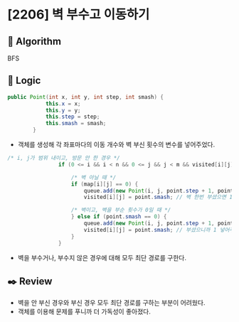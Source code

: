 # [2206] 벽 부수고 이동하기

## :pushpin: **Algorithm**

BFS

## :round_pushpin: **Logic**

```java
public Point(int x, int y, int step, int smash) {
			this.x = x;
			this.y = y;
			this.step = step;
			this.smash = smash;
		}
```
- 객체를 생성해 각 좌표마다의 이동 개수와 벽 부신 횟수의 변수를 넣어주었다.

```java
/* i, j가 범위 내이고, 방문 안 한 경우 */
				if (0 <= i && i < n && 0 <= j && j < m && visited[i][j] > point.smash) {

					/* 벽 아닐 때 */
					if (map[i][j] == 0) {
						queue.add(new Point(i, j, point.step + 1, point.smash));
						visited[i][j] = point.smash; // 벽 한번 부셨으면 1, 아니면 0 넣어주기	

					/* 벽이고, 벽을 부순 횟수가 0일 때 */
					} else if (point.smash == 0) {
						queue.add(new Point(i, j, point.step + 1, point.smash + 1));
						visited[i][j] = point.smash; // 부셨으니까 1 넣어주기
					}
				}
```

- 벽을 부수거나, 부수지 않은 경우에 대해 모두 최단 경로를 구한다.

## :black_nib: **Review**
- 벽을 안 부신 경우와 부신 경우 모두 최단 경로를 구하는 부분이 어려웠다.
- 객체를 이용해 문제를 푸니까 더 가독성이 좋아졌다.
